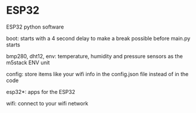 # ESP32
ESP32 python software

boot: starts with a 4 second delay to make a break possible before main.py starts

bmp280, dht12, env: temperature, humidity and pressure sensors as the m5stack ENV unit

config: store items like your wifi info in the config.json file instead of in the code

esp32*: apps for the ESP32

wifi: connect to your wifi network
